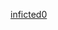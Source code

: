 [inficted0]([https://Hunt3r0x](https://hunt3r0x.github.io/inficted/index.html)https://hunt3r0x.github.io/inficted/index.html)